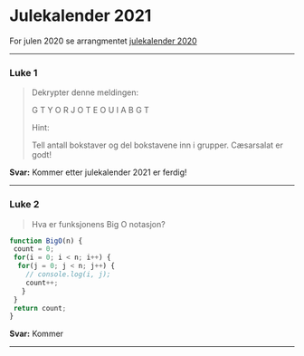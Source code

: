 # Julekalender 2021

For julen 2020 se arrangmentet [julekalender 2020](https://github.com/kodesonen/arrangementer/tree/main/julekalender-2020)

 - - - -

### Luke 1 ###

> Dekrypter denne meldingen:
> 
> G T Y O R J O T E O U I A B G T
> 
> Hint:
>
> Tell antall bokstaver og del bokstavene inn i grupper. Cæsarsalat er godt!

**Svar:**
Kommer etter julekalender 2021 er ferdig!

 - - - -
 
 
### Luke 2 ###

> Hva er funksjonens Big O notasjon?
```javascript
function BigO(n) {
 count = 0;
 for(i = 0; i < n; i++) {
  for(j = 0; j < n; j++) {
    // console.log(i, j);
    count++;
   }
 }
 return count;
}
```

**Svar:**
Kommer

 - - - -
